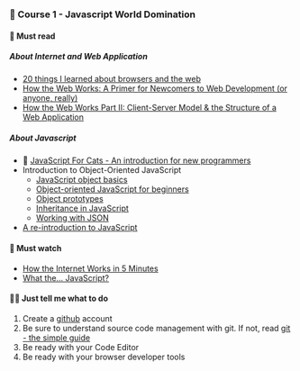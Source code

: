 ### 🏁 Course 1 - Javascript World Domination

#### 📖 Must read

##### About Internet and Web Application

* [20 things I learned about browsers and the web](http://www.20thingsilearned.com/en-US/home)
* [How the Web Works: A Primer for Newcomers to Web Development (or anyone, really)](https://medium.freecodecamp.com/how-the-web-works-a-primer-for-newcomers-to-web-development-or-anyone-really-b4584e63585c#.uha3nrozr)
* [How the Web Works Part II: Client-Server Model & the Structure of a Web Application](https://medium.freecodecamp.com/how-the-web-works-part-ii-client-server-model-the-structure-of-a-web-application-735b4b6d76e3#.n8w852snh)

##### About Javascript

* 🚀 [JavaScript For Cats - An introduction for new programmers](http://jsforcats.com/)
* Introduction to Object-Oriented JavaScript
    * [JavaScript object basics](https://developer.mozilla.org/en-US/docs/Learn/JavaScript/Objects/Basics)
    * [Object-oriented JavaScript for beginners](https://developer.mozilla.org/en-US/docs/Learn/JavaScript/Objects/Object-oriented_JS)
    * [Object prototypes](https://developer.mozilla.org/en-US/docs/Learn/JavaScript/Objects/Object_prototypes)
    * [Inheritance in JavaScript](https://developer.mozilla.org/en-US/docs/Learn/JavaScript/Objects/Inheritance)
    * [Working with JSON](https://developer.mozilla.org/en-US/docs/Learn/JavaScript/Objects/JSON)
* [A re-introduction to JavaScript](https://developer.mozilla.org/en-US/docs/Web/JavaScript/A_re-introduction_to_JavaScript)

#### 🍿 Must watch

* [How the Internet Works in 5 Minutes](https://www.youtube.com/watch?v=7_LPdttKXPc)
* [What the... JavaScript?](https://www.youtube.com/watch?v=2pL28CcEijU&list=PLUS3uVC08ZapyqfU21joP-B1vTItKf5qi)

#### 👩‍💻 Just tell me what to do

1. Create a [github](https://github.com/) account
1. Be sure to understand source code management with git.
If not, read [git - the simple guide](http://rogerdudler.github.io/git-guide/)
1. Be ready with your Code Editor
1. Be ready with your browser developer tools
